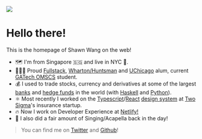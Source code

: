 <img
src="https://user-images.githubusercontent.com/35976578/39973926-0f34b514-56f3-11e8-9c4e-59547fedb719.jpg"
class="swyxpic"
/>

# Hello there!

This is the homepage of Shawn Wang on the web!

- 🗺️ I'm from Singapore 🇸🇬 and live in NYC 🗽.
- 👨🏼‍🎓 Proud [Fullstack](https://twitter.com/fullstack), [Wharton/Huntsman](https://huntsman.upenn.edu/) and [UChicago](https://finmath.uchicago.edu/) alum, current [GATech OMSCS](https://www.omscs.gatech.edu/) student.
- 💰 I used to trade stocks, currency and derivatives at some of the largest [banks](https://www.sc.com/) and [hedge funds](https://www.bamfunds.com/) in the world (with [Haskell](https://www.haskell.org/) and [Python](https://www.python.org/)).
- ⚛️ Most recently I worked on the [Typescript](https://www.typescriptlang.org/)/[React](https://reactjs.org/) [design system](https://designsystemsrepo.netlify.com/) at [Two Sigma](https://www.twosigma.com/)'s insurance startup.
- 🔥 Now I work on Developer Experience at [Netlify!](https://netlify.com)
- 🎤 I also did a fair amount of Singing/Acapella back in the day!

> You can find me on [Twitter](https://twitter.com/swyx) and [Github](https://github.com/sw-yx)!
